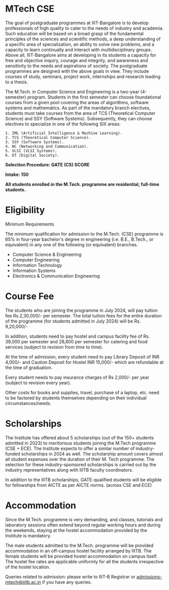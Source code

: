 # MTech CSE

The goal of postgraduate programmes at IIIT-Bangalore is to develop professionals of high quality to cater to the needs of industry and academia. Such education will be based on a broad grasp of the fundamental principles of the sciences and scientific methods, a deep understanding of a specific area of specialization, an ability to solve new problems, and a capacity to learn continually and interact with multidisciplinary groups. Above all, IIIT-Bangalore aims at developing in its students a capacity for free and objective inquiry, courage and integrity, and awareness and sensitivity to the needs and aspirations of society. The postgraduate programmes are designed with the above goals in view. They include courses of study, seminars, project work, internships and research leading to a thesis.
 
The M.Tech. in Computer Science and Engineering is a two-year (4-semester) program. Students in the first semester can choose foundational courses from a given pool covering the areas of algorithms, software systems and mathematics. As part of the mandatory branch electives, students must take courses from the area of TCS (Theoretical Computer Science) and SSY (Software Systems). Subsequently, they can choose electives to specialize in one of the following SIX areas:
 
    1. IML (Artificial Intelligence & Machine Learning).
    2. TCS (Theoretical Computer Science).
    3. SSY (Software Systems).
    4. NC (Networking and Communication).
    5. VLSI (VLSI Systems).
    6. DT (Digital Society).

**Selection Procedure:  GATE (CS) SCORE**
 
**Intake:  150**
 
**All students enrolled in the M.Tech. programme are residential, full-time students.**

# Eligibility

Minimum Requirements

The minimum qualification for admission to the M.Tech. (CSE) programme is 65% in four-year bachelor's degree in engineering (i.e. B.E., B.Tech., or equivalent) in any one of the following (or equivalent) branches.

* Computer Science & Engineering
* Computer Engineering
* Information Technology
* Information Systems
* Electronics & Communication Engineering

# Course Fee

The students who are joining the programme in July 2024, will pay tuition fee Rs.2,30,000/- per semester. The total tuition fees for the entire duration of the programme (for students admitted in July 2024) will be Rs. 9,20,000/-

In addition, students need to pay hostel and campus facility fee of Rs. 39,000 per semester and 28,800 per semester for catering and food services (subject to revision from time to time).

At the time of admission, every student need to pay Library Deposit of INR 4,000/- and Caution Deposit for Hostel INR 15,000/- which are refundable at the time of graduation.

Every student needs to pay insurance charges of Rs 2,000/- per year (subject to revision every year).

Other costs for books and supplies, travel, purchase of a laptop, etc. need to be factored by students themselves depending on their individual circumstances/needs.

# Scholarships

The Institute has offered about 5 scholarships (out of the 150+ students admitted in 2023) to meritorious students joining the M.Tech programme (CSE + ECE). The Institute expects to offer a similar number of industry-funded scholarships in 2024 as well. The scholarship amount covers almost all student expenses over the duration of their M. Tech programme. The selection for these industry-sponsored scholarships is carried out by the industry representatives along with IIITB faculty coordinators.

In addition to the IIITB scholarships, GATE-qualified students will be eligible for fellowships from AICTE as per AICTE norms. (across CSE and ECE)

# Accommodation

Since the M.Tech. programme is very demanding, and classes, tutorials and laboratory sessions often extend beyond regular working hours and during the weekends, staying at the hostel accommodation provided by the Institute is mandatory.

The male students admitted to the M.Tech. programme will be provided accommodation in an off-campus hostel facility arranged by IIITB. The female students will be provided hostel accommodation on campus itself. The hostel fee rates are applicable uniformly for all the students irrespective of the hostel location.

Queries related to admission: please write to IIIT-B Registrar or admissions-mtech@iiitb.ac.in if you have any queries.